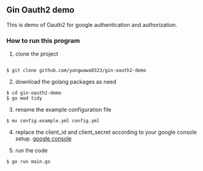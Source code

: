 ## Gin Oauth2 demo

This is demo of Oauth2 for google authentication and authorization.


### How to run this program

1. clone the project

```shell

$ git clone github.com/yangwawa0323/gin-oauth2-demo

```

2. download the golang packages as need

```shell
$ cd gin-oauth2-demo
$ go mod tidy
```

3. rename the example configuration file

```shell
$ mv config.example.yml config.yml
```

4. replace the client_id and client_secret according to your google console setup.
[google console](https://console.cloud.google.com/apis/credentials)


5. run the code

```shell
$ go run main.go
```
